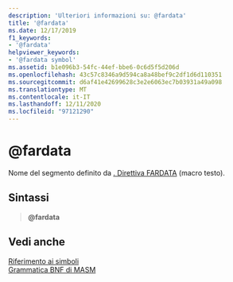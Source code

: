 ```yaml
---
description: 'Ulteriori informazioni su: @fardata'
title: '@fardata'
ms.date: 12/17/2019
f1_keywords:
- '@fardata'
helpviewer_keywords:
- '@fardata symbol'
ms.assetid: b1e096b3-54fc-44ef-bbe6-0c6d5f5d206d
ms.openlocfilehash: 43c57c8346a9d594ca8a48bef9c2df1d6d110351
ms.sourcegitcommit: d6af41e42699628c3e2e6063ec7b03931a49a098
ms.translationtype: MT
ms.contentlocale: it-IT
ms.lasthandoff: 12/11/2020
ms.locfileid: "97121290"
---
```

# <a name="fardata"></a>\@fardata

Nome del segmento definito da [. Direttiva FARDATA](dot-fardata.md) (macro testo).

## <a name="syntax"></a>Sintassi

> **\@fardata**

## <a name="see-also"></a>Vedi anche

[Riferimento ai simboli](symbols-reference.md)\
[Grammatica BNF di MASM](masm-bnf-grammar.md)
